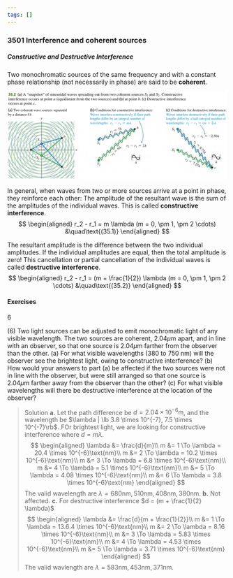 ```yaml
---
tags: []
---
```


### 3501 Interference and coherent sources

##### Constructive and Destructive Interference
Two monochromatic sources of the same frequency and with a constant phase relationship (not necessarily in phase) are said to be **coherent**.

![Graph](../assets/35_02.png)

In general, when waves from two or more sources arrive at a point in phase, they reinforce each other: The amplitude of the resultant wave is the sum of the amplitudes of the individual waves. This is called **constructive interference**.
$$
\begin{aligned}
r_2 - r_1 = m \lambda (m = 0, \pm 1, \pm 2 \cdots) &\quad\text{(35.1)}
\end{aligned}
$$

The resultant amplitude is the difference between the two individual amplitudes. If the individual amplitudes are equal, then the total amplitude is zero! This cancellation or partial cancellation of the individual waves is called **destructive interference**.
$$
\begin{aligned}
r_2 - r_1 = (m + \frac{1}{2}) \lambda (m = 0, \pm 1, \pm 2 \cdots) &\quad\text{(35.2)}
\end{aligned}
$$

#### Exercises
6

(6) Two light sources can be adjusted to emit monochromatic light of any visible wavelength. The two sources are coherent, $2.04\mu$m apart, and in line with an observer, so that one source is $2.04\mu$m farther from the observer than the other. (a) For what visible wavelengths ($380$ to $750$ nm) will the observer see the brightest light, owing to constructive interference? (b) How would your answers to part (a) be affected if the two sources were not in line with the observer, but were still arranged so that one source is $2.04\mu$m farther away from the observer than the other? (c) For what visible wavelengths will there be destructive interference at the location of the observer?
>Solution
**a.** Let the path difference be $d = 2.04 \times 10^{-6}\text{m}$, and the wavelength be $\lambda | \lb 3.8 \times 10^{-7}, 7.5 \times 10^{-7}\rb$. FOr brightest light, we are looking for constructive interference where $d = m \lambda$.
$$
\begin{aligned}
\lambda &= \frac{d}{m}\\
 m &= 1 \To \lambda = 20.4 \times 10^{-6}\text{nm}\\
 m &= 2 \To \lambda = 10.2 \times 10^{-6}\text{nm}\\
 m &= 3 \To \lambda = 6.8 \times 10^{-6}\text{nm}\\
 m &= 4 \To \lambda = 5.1 \times 10^{-6}\text{nm}\\
 m &= 5 \To \lambda = 4.08 \times 10^{-6}\text{nm}\\
 m &= 6 \To \lambda = 3.8 \times 10^{-6}\text{nm}
 \end{aligned}
$$
The valid wavelength are $\lambda = 680\text{nm}, 510\text{nm}, 408\text{nm}, 380\text{nm}$.
**b.** Not affected.
**c.** For destructive interference $d = (m + \frac{1}{2} \lambda)$
$$
\begin{aligned}
\lambda &= \frac{d}{m + \frac{1}{2}}\\
m &= 1 \To \lambda = 13.6.4 \times 10^{-6}\text{nm}\\
m &= 2 \To \lambda = 8.16 \times 10^{-6}\text{nm}\\
m &= 3 \To \lambda = 5.83 \times 10^{-6}\text{nm}\\
m &= 4 \To \lambda = 4.53 \times 10^{-6}\text{nm}\\
m &= 5 \To \lambda = 3.71 \times 10^{-6}\text{nm}
\end{aligned}
$$
The valid wavlength are $\lambda = 583\text{nm}, 453\text{nm}, 371\text{nm}$.
